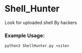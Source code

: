 # Shell_Hunter
 Look for uploaded shell By hackers


### Example Usage:

```
python3 ShellHunter.py <site>
```
